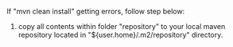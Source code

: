 If "mvn clean install" getting errors, follow step below:

1. copy all contents within folder "repository" to your local maven repository located in "${user.home}/.m2/repository" directory.